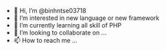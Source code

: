 - 👋 Hi, I’m @binhntse03718
- 👀 I’m interested in new language or new framework
- 🌱 I’m currently learning all skill of PHP
- 💞️ I’m looking to collaborate on ...
- 📫 How to reach me ...

<!---
binhntse03718/binhntse03718 is a ✨ special ✨ repository because its `README.md` (this file) appears on your GitHub profile.
You can click the Preview link to take a look at your changes.
--->
